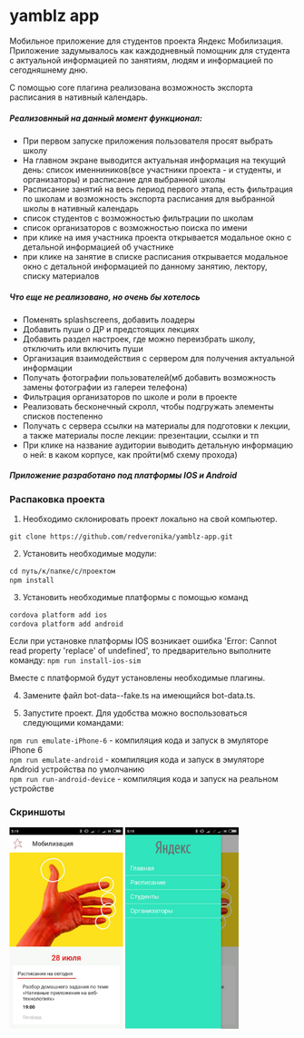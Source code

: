# yamblz app
Мобильное приложение для студентов проекта Яндекс Мобилизация.
Приложение задумывалось как каждодневный помощник для студента с актуальной информацией по занятиям, людям и информацией по сегодняшнему дню.

С помощью core плагина реализована возможность экспорта расписания в нативный календарь.

##### Реализовнный на данный момент функционал:

- При первом запуске приложения пользователя просят выбрать школу
- На главном экране выводится актуальная информация на текущий день: список именниников(все участники проекта - и студенты, и организаторы) и расписание для выбранной школы
- Расписание занятий на весь период первого этапа, есть фильтрация по школам и возможность экспорта расписания для выбранной школы в нативный календарь
- список студентов с возможностью фильтрации по школам
- список организаторов с возможностью поиска по имени
- при клике на имя участника проекта открывается модальное окно с детальной информацией об участнике
- при клике на занятие в списке расписания открывается модальное окно с детальной информацией по данному занятию, лектору, списку материалов

##### Что еще не реализовано, но очень бы хотелось

- Поменять splashscreens, добавить лоадеры
- Добавить пуши о ДР и предстоящих лекциях
- Добавить раздел настроек, где можно переизбрать школу, отключить или включить пуши
- Организация взаимодействия с сервером для получения актуальной информации
- Получать фотографии пользователей(мб добавить возможность замены фотографии из галереи телефона)
- Фильтрация организаторов по школе и роли в проекте
- Реализовать бесконечный скролл, чтобы подгружать элементы списков постепенно
- Получать с сервера ссылки на материалы для подготовки к лекции, а также материалы после лекции: презентации, ссылки и тп
- При клике на название аудитории выводить детальную информацию о ней: в каком корпусе, как пройти(мб схему прохода)

##### Приложение разработано под платформы IOS и Android


### Распаковка проекта

1. Необходимо склонировать проект локально на свой компьютер.

```
git clone https://github.com/redveronika/yamblz-app.git
```

2. Установить необходимые модули:
```
cd путь/к/папке/с/проектом
npm install
```

3. Установить необходимые платформы с помощью команд
```
cordova platform add ios
cordova platform add android
```

 Если при установке платформы IOS возникает ошибка 'Error: Cannot read property 'replace' of undefined', то предварительно выполните команду: `npm run install-ios-sim`
 
 Вместе с платформой будут установлены необходимые плагины.
 
 4. Замените файл bot-data--fake.ts на имеющийся bot-data.ts.
 
 5. Запустите проект. Для удобства можно воспользоваться следующими командами: 
 
 `npm run emulate-iPhone-6` - компиляция кода и запуск в эмуляторе iPhone 6  
 `npm run emulate-android` - компиляция кода и запуск в эмуляторе Android устройства по умолчанию  
 `npm run run-android-device` - компиляция кода и запуск на реальном устройстве
 
 ### Скриншоты
<div>
 <img width="200" src="https://github.com/redveronika/yamblz-app/blob/master/screenshots/home.jpg">
 <img width="200" src="https://github.com/redveronika/yamblz-app/blob/master/screenshots/menu.jpg"> 
</div>
